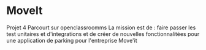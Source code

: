 # MoveIt
Projet 4 Parcourt sur openclassroomms
La mission est de : faire passer les test unitaires et d'integrations
et de créer de nouvelles fonctionnalitées pour une application de parking
pour l'entreprise Move'it
